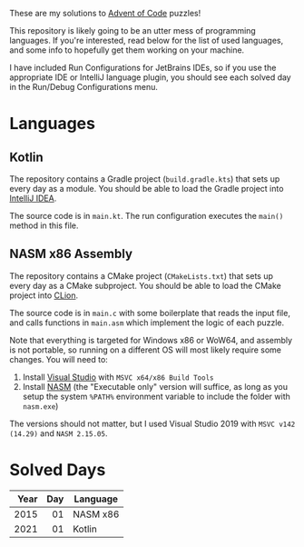 These are my solutions to [Advent of Code](https://adventofcode.com) puzzles!

This repository is likely going to be an utter mess of programming languages. If you're interested, read below for the list of used languages, and some info to hopefully get them working on your machine.

I have included Run Configurations for JetBrains IDEs, so if you use the appropriate IDE or IntelliJ language plugin, you should see each solved day in the Run/Debug Configurations menu.

# Languages

## Kotlin

The repository contains a Gradle project (`build.gradle.kts`) that sets up every day as a module. You should be able to load the Gradle project into [IntelliJ IDEA](https://www.jetbrains.com/idea/).

The source code is in `main.kt`. The run configuration executes the `main()` method in this file.

## NASM x86 Assembly

The repository contains a CMake project (`CMakeLists.txt`) that sets up every day as a CMake subproject. You should be able to load the CMake project into [CLion](https://www.jetbrains.com/clion/).

The source code is in `main.c` with some boilerplate that reads the input file, and calls functions in `main.asm` which implement the logic of each puzzle.

Note that everything is targeted for Windows x86 or WoW64, and assembly is not portable, so running on a different OS will most likely require some changes. You will need to:

1. Install [Visual Studio](https://visualstudio.microsoft.com/) with `MSVC x64/x86 Build Tools`
2. Install [NASM](https://www.nasm.us/pub/nasm/releasebuilds/?C=M;O=D) (the "Executable only" version will suffice, as long as you setup the system `%PATH%` environment variable to include the folder with `nasm.exe`)

The versions should not matter, but I used Visual Studio 2019 with `MSVC v142 (14.29)` and `NASM 2.15.05`.

# Solved Days

| Year | Day | Language |
|-----:|----:|----------|
| 2015 |  01 | NASM x86 |
| 2021 |  01 | Kotlin   |
